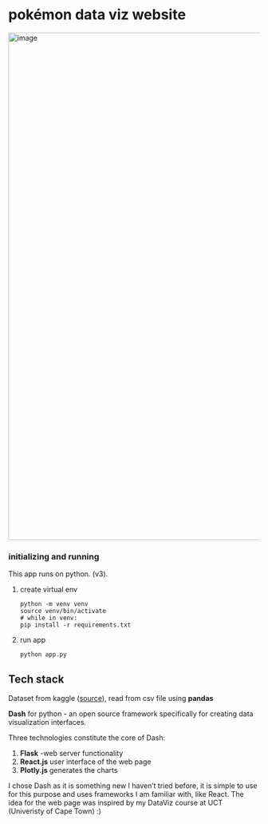 # pokémon data viz website

<img width="1016" alt="image" src="https://user-images.githubusercontent.com/70148072/228538959-e56dca93-2311-4438-abbc-a92798096755.png">

### initializing and running

This app runs on python. (v3).

1. create virtual env

   ```
   python -m venv venv
   source venv/bin/activate
   # while in venv:
   pip install -r requirements.txt
   ```

2. run app

   ```
   python app.py
   ```

## Tech stack

Dataset from kaggle ([source](https://www.kaggle.com/datasets/rounakbanik/pokemon)), read from csv file using **pandas**

**Dash** for python - an open source framework specifically for creating data visualization interfaces.

Three technologies constitute the core of Dash:

1. **Flask** -web server functionality
2. **React.js** user interface of the web page
3. **Plotly.js** generates the charts

I chose Dash as it is something new I haven’t tried before, it is simple to use for this purpose and uses frameworks I am familiar with, like React.
The idea for the web page was inspired by my DataViz course at UCT (Univeristy of Cape Town) :)
